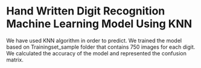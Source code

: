# Hand Written Digit Recognition Machine Learning Model Using KNN
We have used KNN algorithm in order to predict. 
We trained the model based on Trainingset_sample folder that contains 750 images for each digit. We calculated the accuracy of the model and represented the confusion matrix.
